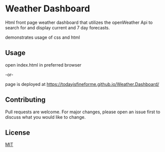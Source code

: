 # Weather Dashboard

Html front page weather dashboard that utilizes the openWeather Api to search for and display current and 7 day forecasts. 

demonstrates usage of css and html

## Usage
open index.html in preferred browser

-or-

page is deployed at https://todayisfineforme.github.io/Weather.Dashboard/


## Contributing
Pull requests are welcome. For major changes, please open an issue first to discuss what you would like to change.

## License
[MIT](https://choosealicense.com/licenses/mit/)
